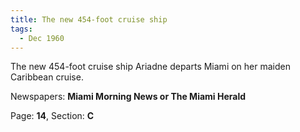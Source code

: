 ```yaml
---  
title: The new 454-foot cruise ship  
tags:  
  - Dec 1960  
---  
```

  
The new 454-foot cruise ship Ariadne departs Miami on her maiden Caribbean cruise.  
  
Newspapers: **Miami Morning News or The Miami Herald**  
  
Page: **14**, Section: **C** 

